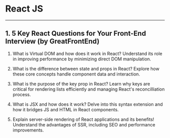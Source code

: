 # React JS

---

## 1. 5 Key React Questions for Your Front-End Interview (by GreatFrontEnd)

1. What is Virtual DOM and how does it work in React?
    Understand its role in improving performance by minimizing direct DOM manipulation.

2. What is the difference between state and props in React?
    Explore how these core concepts handle component data and interaction.

3. What is the purpose of the key prop in React?
    Learn why keys are critical for rendering lists efficiently and managing React's reconcilliation process.

4. What is JSX and how does it work?
    Delve into this syntax extension and how it bridges JS and HTML in React components.

5. Explain server-side rendering of React applications and its benefits!
    Understand the advantages of SSR, including SEO and performance improvements.
